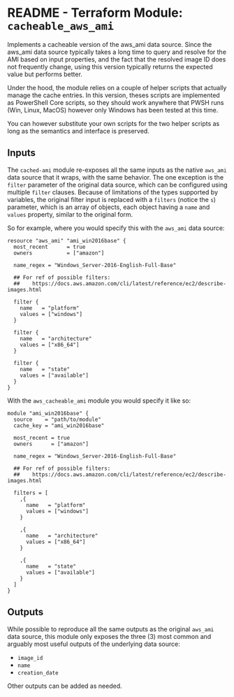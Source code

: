 # README - Terraform Module:  `cacheable_aws_ami`

Implements a cacheable version of the aws_ami data source.  Since the aws_ami data source typically
takes a long time to query and resolve for the AMI based on input properties, and the fact that the
resolved image ID does not frequently change, using this version typically returns the expected
value but performs better.

Under the hood, the module relies on a couple of helper scripts that actually manage the cache
entries.  In this version, theses scripts are implemented as PowerShell Core scripts, so they
should work anywhere that PWSH runs (Win, Linux, MacOS) however only Windows has been tested
at this time.

You can however substitute your own scripts for the two helper scripts as long as the
semantics and interface is preserved.

## Inputs

The `cached-ami` module re-exposes all the same inputs as the native `aws_ami` data
source that it wraps, with the same behavior.  The one exception is the `filter` parameter
of the original data source, which can be configured using multiple `filter` clauses.
Because of limitations of the types supported by variables, the original filter input
is replaced with a `filters` (notice the `s`) parameter, which is an array of objects,
each object having a `name` and `values` property, similar to the original form.

So for example, where you would specify this with the `aws_ami` data source:

```hcl
resource "aws_ami" "ami_win2016base" {
  most_recent      = true
  owners           = ["amazon"]

  name_regex = "Windows_Server-2016-English-Full-Base"

  ## For ref of possible filters:
  ##    https://docs.aws.amazon.com/cli/latest/reference/ec2/describe-images.html

  filter {
    name   = "platform"
    values = ["windows"]
  }

  filter {
    name   = "architecture"
    values = ["x86_64"]
  }

  filter {
    name   = "state"
    values = ["available"]
  }
}
```

With the `aws_cacheable_ami` module you would specify it like so:

```hcl
module "ami_win2016base" {
  source    = "path/to/module"
  cache_key = "ami_win2016base"

  most_recent = true
  owners      = ["amazon"]

  name_regex = "Windows_Server-2016-English-Full-Base"

  ## For ref of possible filters:
  ##    https://docs.aws.amazon.com/cli/latest/reference/ec2/describe-images.html

  filters = [
    ,{
      name   = "platform"
      values = ["windows"]
    }

    ,{
      name   = "architecture"
      values = ["x86_64"]
    }

    ,{
      name   = "state"
      values = ["available"]
    }
  ]
}
```

## Outputs

While possible to reproduce all the same outputs as the original `aws_ami` data source,
this module only exposes the three (3) most common and arguably most useful outputs of
the underlying data source:

* `image_id`
* `name`
* `creation_date`

Other outputs can be added as needed.
